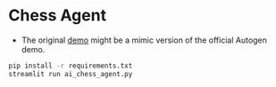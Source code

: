 # Chess Agent

- The original [demo](https://github.com/Shubhamsaboo/awesome-llm-apps/tree/main/ai_agent_tutorials/ai_chess_agent) might be a mimic version of the official Autogen demo.

```cmd
pip install -r requirements.txt
streamlit run ai_chess_agent.py
```